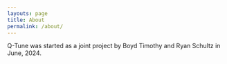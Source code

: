 ```yaml
---
layouts: page
title: About
permalink: /about/
---
```


Q-Tune was started as a joint project by Boyd Timothy and Ryan Schultz in June, 2024.
